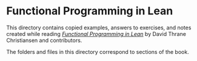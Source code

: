# Functional Programming in Lean

This directory contains copied examples, answers to exercises, and notes created while reading [_Functional Programming in Lean_](https://leanprover.github.io/functional_programming_in_lean/title.html) by David Thrane Christiansen and contributors.

The folders and files in this directory correspond to sections of the book.
